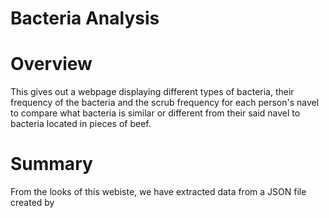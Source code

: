 # Bacteria Analysis 


# Overview
This gives out a webpage displaying different types of bacteria, their frequency of the bacteria and the scrub frequency for each person's navel to compare 
what bacteria is similar or different from their said navel to bacteria located in pieces of beef. 

# Summary 
From the looks of this webiste, we have extracted data from a JSON file created by 
